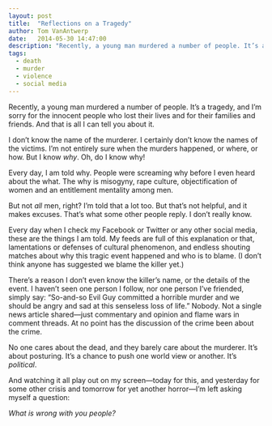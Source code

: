 ```yaml
---
layout: post
title:  "Reflections on a Tragedy"
author: Tom VanAntwerp
date:   2014-05-30 14:47:00
description: "Recently, a young man murdered a number of people. It’s a tragedy, and I’m sorry for the innocent people who lost their lives and for their families and friends. And that is all I can tell you about it. I don’t know the name of the murderer. I certainly don’t know the names of the victims. I’m not entirely sure when the murders happened, or where, or how. But I know why. Oh, do I know why!"
tags:
  - death
  - murder
  - violence
  - social media
---
```

Recently, a young man murdered a number of people. It’s a tragedy, and I’m sorry for the innocent people who lost their lives and for their families and friends. And that is all I can tell you about it.

I don’t know the name of the murderer. I certainly don’t know the names of the victims. I’m not entirely sure when the murders happened, or where, or how. But I know *why*. Oh, do I know why!

Every day, I am told why. People were screaming why before I even heard about the what. The why is misogyny, rape culture, objectification of women and an entitlement mentality among men.

But not *all* men, right? I’m told that a lot too. But that’s not helpful, and it makes excuses. That’s what some other people reply. I don’t really know.

Every day when I check my Facebook or Twitter or any other social media, these are the things I am told. My feeds are full of this explanation or that, lamentations or defenses of cultural phenomenon, and endless shouting matches about why this tragic event happened and who is to blame. (I don’t think anyone has suggested we blame the killer yet.)

There’s a reason I don’t even know the killer’s name, or the details of the event. I haven’t seen one person I follow, nor one person I’ve friended, simply say: “So-and-so Evil Guy committed a horrible murder and we should be angry and sad at this senseless loss of life.” Nobody. Not a single news article shared—just commentary and opinion and flame wars in comment threads. At no point has the discussion of the crime been about the crime.

No one cares about the dead, and they barely care about the murderer. It’s about posturing. It’s a chance to push one world view or another. It’s *political*.

And watching it all play out on my screen—today for this, and yesterday for some other crisis and tomorrow for yet another horror—I’m left asking myself a question:

*What is wrong with you people?*
